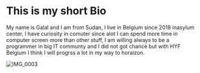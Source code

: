 # This is my short Bio 
 My name is Galal and I am from Sudan, I live in Belgium since 2018 inasylum center, I have  curiosity in comuter since alot I can spend more time in computer screen more than other stuff, I am willing always to be a programmer in big IT communty and I did not got chance but with HYF Belgium I think I will progrss a lot in my way to horaizon.

![IMG_0003](https://user-images.githubusercontent.com/56801128/82042553-5a312b80-96aa-11ea-9ace-1fdc01ab5513.JPG)
